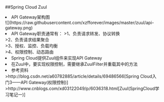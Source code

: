 ##Spring Cloud Zuul
<li>API Gateway架构图<br/>
![](https://raw.githubusercontent.com/xzfforever/images/master/zuul/api-gateway.png)
<li>API Gateway职责通常有：
>1、负责请求转发、协议转换<br/>
>2、负责请求结果聚合<br/>
>3、授权、监控、负载均衡<br/>
>4、权限控制、动态路由<br>

<li>Spring Cloud提供Zuul组件来实现API Gateway
<li>在Zuul中，要实现权限控制，需要继承ZuulFilter并重载其中的方法





<li>参考资料
>http://blog.csdn.net/a60782885/article/details/69486566[Spring Cloud入门3——API Gateway(权限控制)]
>http://www.cnblogs.com/xd03122049/p/6036318.html[Zuul(SpringCloud学习笔记一)]
